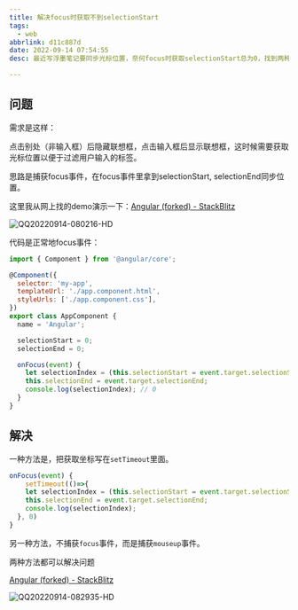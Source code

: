 ```yaml
---
title: 解决focus时获取不到selectionStart
tags:
  - web
abbrlink: d11c887d
date: 2022-09-14 07:54:55
desc: 最近写浮墨笔记要同步光标位置，奈何focus时获取selectionStart总为0，找到两种解决办法。

---
```





## 问题

需求是这样：

点击别处（非输入框）后隐藏联想框，点击输入框后显示联想框，这时候需要获取光标位置以便于过滤用户输入的标签。

思路是捕获focus事件，在focus事件里拿到selectionStart, selectionEnd同步位置。

这里我从网上找的demo演示一下：[Angular (forked) - StackBlitz](https://stackblitz.com/edit/angular-ifvkuz?file=src%2Fapp%2Fapp.component.ts)

![QQ20220914-080216-HD](解决focus时获取不到selectionStart/QQ20220914-080216-HD.gif)

代码是正常地focus事件：

```javascript
import { Component } from '@angular/core';

@Component({
  selector: 'my-app',
  templateUrl: './app.component.html',
  styleUrls: ['./app.component.css'],
})
export class AppComponent {
  name = 'Angular';

  selectionStart = 0;
  selectionEnd = 0;

  onFocus(event) {
    let selectionIndex = (this.selectionStart = event.target.selectionStart);
    this.selectionEnd = event.target.selectionEnd;
    console.log(selectionIndex); // 0
  }
}
```

## 解决

一种方法是，把获取坐标写在`setTimeout`里面。

```javascript
onFocus(event) {
	setTimeout(()=>{
    let selectionIndex = (this.selectionStart = event.target.selectionStart);
    this.selectionEnd = event.target.selectionEnd;
    console.log(selectionIndex);
  }, 0)
}
```

另一种方法，不捕获`focus`事件，而是捕获`mouseup`事件。

两种方法都可以解决问题

[Angular (forked) - StackBlitz](https://stackblitz.com/edit/angular-wrphcs?file=src%2Fapp%2Fapp.component.html)

![QQ20220914-082935-HD](解决focus时获取不到selectionStart/QQ20220914-082935-HD.gif)
